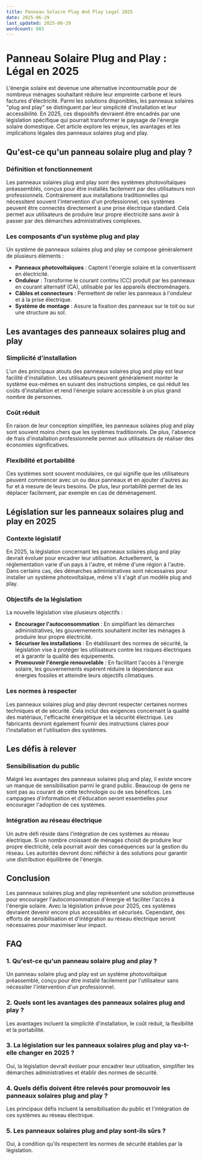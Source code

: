 ```yaml
---
title: Panneau Solaire Plug And Play Legal 2025
date: 2025-06-29
last_updated: 2025-06-29
wordcount: 883
---
```


# Panneau Solaire Plug and Play : Légal en 2025

L'énergie solaire est devenue une alternative incontournable pour de nombreux ménages souhaitant réduire leur empreinte carbone et leurs factures d'électricité. Parmi les solutions disponibles, les panneaux solaires "plug and play" se distinguent par leur simplicité d'installation et leur accessibilité. En 2025, ces dispositifs devraient être encadrés par une législation spécifique qui pourrait transformer le paysage de l'énergie solaire domestique. Cet article explore les enjeux, les avantages et les implications légales des panneaux solaires plug and play.

## Qu'est-ce qu'un panneau solaire plug and play ?

### Définition et fonctionnement

Les panneaux solaires plug and play sont des systèmes photovoltaïques préassemblés, conçus pour être installés facilement par des utilisateurs non professionnels. Contrairement aux installations traditionnelles qui nécessitent souvent l'intervention d'un professionnel, ces systèmes peuvent être connectés directement à une prise électrique standard. Cela permet aux utilisateurs de produire leur propre électricité sans avoir à passer par des démarches administratives complexes.

### Les composants d'un système plug and play

Un système de panneaux solaires plug and play se compose généralement de plusieurs éléments :

- **Panneaux photovoltaïques** : Captent l'énergie solaire et la convertissent en électricité.
- **Onduleur** : Transforme le courant continu (CC) produit par les panneaux en courant alternatif (CA), utilisable par les appareils électroménagers.
- **Câbles et connecteurs** : Permettent de relier les panneaux à l'onduleur et à la prise électrique.
- **Système de montage** : Assure la fixation des panneaux sur le toit ou sur une structure au sol.

## Les avantages des panneaux solaires plug and play

### Simplicité d'installation

L'un des principaux atouts des panneaux solaires plug and play est leur facilité d'installation. Les utilisateurs peuvent généralement monter le système eux-mêmes en suivant des instructions simples, ce qui réduit les coûts d'installation et rend l'énergie solaire accessible à un plus grand nombre de personnes.

### Coût réduit

En raison de leur conception simplifiée, les panneaux solaires plug and play sont souvent moins chers que les systèmes traditionnels. De plus, l'absence de frais d'installation professionnelle permet aux utilisateurs de réaliser des économies significatives.

### Flexibilité et portabilité

Ces systèmes sont souvent modulaires, ce qui signifie que les utilisateurs peuvent commencer avec un ou deux panneaux et en ajouter d'autres au fur et à mesure de leurs besoins. De plus, leur portabilité permet de les déplacer facilement, par exemple en cas de déménagement.

## Législation sur les panneaux solaires plug and play en 2025

### Contexte législatif

En 2025, la législation concernant les panneaux solaires plug and play devrait évoluer pour encadrer leur utilisation. Actuellement, la réglementation varie d'un pays à l'autre, et même d'une région à l'autre. Dans certains cas, des démarches administratives sont nécessaires pour installer un système photovoltaïque, même s'il s'agit d'un modèle plug and play.

### Objectifs de la législation

La nouvelle législation vise plusieurs objectifs :

- **Encourager l'autoconsommation** : En simplifiant les démarches administratives, les gouvernements souhaitent inciter les ménages à produire leur propre électricité.
- **Sécuriser les installations** : En établissant des normes de sécurité, la législation vise à protéger les utilisateurs contre les risques électriques et à garantir la qualité des équipements.
- **Promouvoir l'énergie renouvelable** : En facilitant l'accès à l'énergie solaire, les gouvernements espèrent réduire la dépendance aux énergies fossiles et atteindre leurs objectifs climatiques.

### Les normes à respecter

Les panneaux solaires plug and play devront respecter certaines normes techniques et de sécurité. Cela inclut des exigences concernant la qualité des matériaux, l'efficacité énergétique et la sécurité électrique. Les fabricants devront également fournir des instructions claires pour l'installation et l'utilisation des systèmes.

## Les défis à relever

### Sensibilisation du public

Malgré les avantages des panneaux solaires plug and play, il existe encore un manque de sensibilisation parmi le grand public. Beaucoup de gens ne sont pas au courant de cette technologie ou de ses bénéfices. Les campagnes d'information et d'éducation seront essentielles pour encourager l'adoption de ces systèmes.

### Intégration au réseau électrique

Un autre défi réside dans l'intégration de ces systèmes au réseau électrique. Si un nombre croissant de ménages choisit de produire leur propre électricité, cela pourrait avoir des conséquences sur la gestion du réseau. Les autorités devront donc réfléchir à des solutions pour garantir une distribution équilibrée de l'énergie.

## Conclusion

Les panneaux solaires plug and play représentent une solution prometteuse pour encourager l'autoconsommation d'énergie et faciliter l'accès à l'énergie solaire. Avec la législation prévue pour 2025, ces systèmes devraient devenir encore plus accessibles et sécurisés. Cependant, des efforts de sensibilisation et d'intégration au réseau électrique seront nécessaires pour maximiser leur impact.

## FAQ

### 1. Qu'est-ce qu'un panneau solaire plug and play ?

Un panneau solaire plug and play est un système photovoltaïque préassemblé, conçu pour être installé facilement par l'utilisateur sans nécessiter l'intervention d'un professionnel.

### 2. Quels sont les avantages des panneaux solaires plug and play ?

Les avantages incluent la simplicité d'installation, le coût réduit, la flexibilité et la portabilité.

### 3. La législation sur les panneaux solaires plug and play va-t-elle changer en 2025 ?

Oui, la législation devrait évoluer pour encadrer leur utilisation, simplifier les démarches administratives et établir des normes de sécurité.

### 4. Quels défis doivent être relevés pour promouvoir les panneaux solaires plug and play ?

Les principaux défis incluent la sensibilisation du public et l'intégration de ces systèmes au réseau électrique.

### 5. Les panneaux solaires plug and play sont-ils sûrs ?

Oui, à condition qu'ils respectent les normes de sécurité établies par la législation.